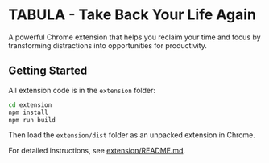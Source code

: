 # TABULA - Take Back Your Life Again

A powerful Chrome extension that helps you reclaim your time and focus by transforming distractions into opportunities for productivity.

## Getting Started

All extension code is in the `extension` folder:

```bash
cd extension
npm install
npm run build
```

Then load the `extension/dist` folder as an unpacked extension in Chrome.

For detailed instructions, see [extension/README.md](extension/README.md).